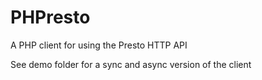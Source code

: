 # PHPresto
A PHP client for using the Presto HTTP API 

See demo folder for a sync and async version of the client
